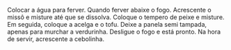 Colocar a água para ferver.
Quando ferver abaixe o fogo.
Acrescente o missô e misture até que se dissolva.
Coloque o tempero de peixe e misture.
Em seguida, coloque a acelga e o tofu.
Deixe a panela semi tampada, apenas para murchar a verdurinha.
Desligue o fogo e está pronto.
Na hora de servir, acrescente a cebolinha.